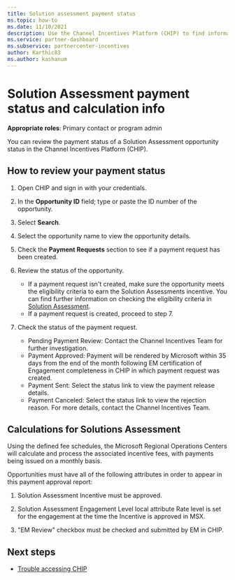 ```yaml
---
title: Solution assessment payment status
ms.topic: how-to
ms.date: 11/10/2021
description: Use the Channel Incentives Platform (CHIP) to find information about Solution Assessment opportunities, their calculations, and their payment status.
ms.service: partner-dashboard
ms.subservice: partnercenter-incentives
author: Karthic83
ms.author: kashanum
---
```


# Solution Assessment payment status and calculation info

**Appropriate roles**: Primary contact or program admin

You can review the payment status of a Solution Assessment opportunity status in the Channel Incentives Platform (CHIP).

## How to review your payment status

1. Open CHIP and sign in with your credentials.
2. In the **Opportunity ID** field; type or paste the ID number of the opportunity.
3. Select **Search**.
4. Select the opportunity name to view the opportunity details.
5. Check the **Payment Requests** section to see if a payment request has been created.
6. Review the status of the opportunity.

    - If a payment request isn't created, make sure the opportunity meets the eligibility criteria to earn the Solution Assessments incentive. You can find further information on checking the eligibility criteria in [Solution Assessment](chip-solution-assessment.md).
    - If a payment request is created, proceed to step 7.
7. Check the status of the payment request.

    - Pending Payment Review: Contact the Channel Incentives Team for further investigation.
    - Payment Approved: Payment will be rendered by Microsoft within 35 days from the end of the month following EM certification of Engagement completeness in CHIP in which payment request was created.
    - Payment Sent: Select the status link to view the payment release details.
    - Payment Canceled: Select the status link to view the rejection reason. For more details, contact the Channel Incentives Team.

## Calculations for Solutions Assessment

Using the defined fee schedules, the Microsoft Regional Operations Centers will calculate and process the associated incentive fees, with payments being issued on a monthly basis.

Opportunities must have all of the following attributes in order to appear in this payment approval report:

1. Solution Assessment Incentive must be approved.

1. Solution Assessment Engagement Level local attribute Rate level is set for the engagement at the time the Incentive is approved in MSX.

1. "EM Review" checkbox must be checked and submitted by EM in CHIP.

## Next steps

- [Trouble accessing CHIP](chip-access-trouble.md)
